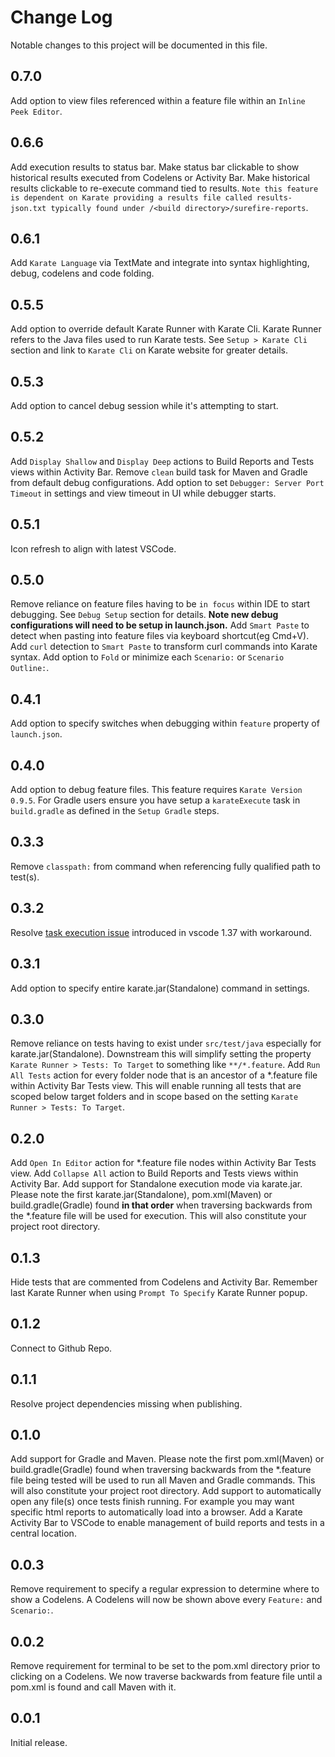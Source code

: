 # Change Log
Notable changes to this project will be documented in this file.

## 0.7.0
Add option to view files referenced within a feature file within an `Inline Peek Editor`.

## 0.6.6
Add execution results to status bar.  Make status bar clickable to show historical results executed from Codelens or Activity Bar.  Make historical results clickable to re-execute command tied to results.  `Note this feature is dependent on Karate providing a results file called results-json.txt typically found under /<build directory>/surefire-reports`.

## 0.6.1
Add `Karate Language` via TextMate and integrate into syntax highlighting, debug, codelens and code folding.

## 0.5.5
Add option to override default Karate Runner with Karate Cli.  Karate Runner refers to the Java files used to run Karate tests.  See `Setup > Karate Cli` section and link to `Karate Cli` on Karate website for greater details.

## 0.5.3
Add option to cancel debug session while it's attempting to start.

## 0.5.2
Add `Display Shallow` and `Display Deep` actions to Build Reports and Tests views within Activity Bar.  Remove `clean` build task for Maven and Gradle from default debug configurations.  Add option to set `Debugger: Server Port Timeout` in settings and view timeout in UI while debugger starts.

## 0.5.1
Icon refresh to align with latest VSCode.

## 0.5.0
Remove reliance on feature files having to be `in focus` within IDE to start debugging.  See `Debug Setup` section for details.  **Note new debug configurations will need to be setup in launch.json.**  Add `Smart Paste` to detect when pasting into feature files via keyboard shortcut(eg Cmd+V).  Add `curl` detection to `Smart Paste` to transform curl commands into Karate syntax.  Add option to `Fold` or minimize each `Scenario:` or `Scenario Outline:`.

## 0.4.1
Add option to specify switches when debugging within `feature` property of `launch.json`.

## 0.4.0
Add option to debug feature files.  This feature requires `Karate Version 0.9.5`.  For Gradle users ensure you have setup a `karateExecute` task in `build.gradle` as defined in the `Setup Gradle` steps.

## 0.3.3
Remove `classpath:` from command when referencing fully qualified path to test(s).

## 0.3.2
Resolve [task execution issue](https://github.com/kirksl/karate-runner/issues/3) introduced in vscode 1.37 with workaround.

## 0.3.1
Add option to specify entire karate.jar(Standalone) command in settings.

## 0.3.0
Remove reliance on tests having to exist under `src/test/java` especially for karate.jar(Standalone).  Downstream this will simplify setting the property `Karate Runner > Tests: To Target` to something like `**/*.feature`.  Add `Run All Tests` action for every folder node that is an ancestor of a *.feature file within Activity Bar Tests view.  This will enable running all tests that are scoped below target folders and in scope based on the setting `Karate Runner > Tests: To Target`.

## 0.2.0
Add `Open In Editor` action for *.feature file nodes within Activity Bar Tests view.  Add `Collapse All` action to Build Reports and Tests views within Activity Bar.  Add support for Standalone execution mode via karate.jar.  Please note the first karate.jar(Standalone), pom.xml(Maven) or build.gradle(Gradle) found **in that order** when traversing backwards from the *.feature file will be used for execution.  This will also constitute your project root directory.

## 0.1.3
Hide tests that are commented from Codelens and Activity Bar.  Remember last Karate Runner when using `Prompt To Specify` Karate Runner popup.

## 0.1.2
Connect to Github Repo.

## 0.1.1
Resolve project dependencies missing when publishing.

## 0.1.0
Add support for Gradle and Maven.  Please note the first pom.xml(Maven) or build.gradle(Gradle) found when traversing backwards from the *.feature file being tested will be used to run all Maven and Gradle commands.  This will also constitute your project root directory.  Add support to automatically open any file(s) once tests finish running.  For example you may want specific html reports to automatically load into a browser.  Add a Karate Activity Bar to VSCode to enable management of build reports and tests in a central location.

## 0.0.3
Remove requirement to specify a regular expression to determine where to show a Codelens.  A Codelens will now be shown above every `Feature:` and `Scenario:`.

## 0.0.2
Remove requirement for terminal to be set to the pom.xml directory prior to clicking on a Codelens.  We now traverse backwards from feature file until a pom.xml is found and call Maven with it.

## 0.0.1
Initial release.